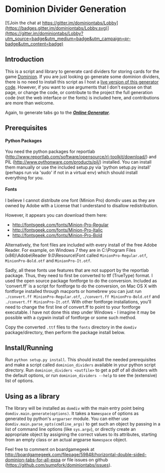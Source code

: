 # Dominion Divider Generation

[![Join the chat at https://gitter.im/dominiontabs/Lobby](https://badges.gitter.im/dominiontabs/Lobby.svg)](https://gitter.im/dominiontabs/Lobby?utm_source=badge&utm_medium=badge&utm_campaign=pr-badge&utm_content=badge)

## Introduction

This is a script and library to generate card dividers for storing cards for the game [Dominion](https://boardgamegeek.com/boardgame/36218/dominion). If you are just looking go generate some dominion dividers, there is no need to install this script as I host a [live version of this generator code](http://domtabs.sandflea.org). However, if you want to use arguments that I don't expose on that page, or change the code, or contribute to the project the full generation code (not the web interface or the fonts) is included here, and contributions are more than welcome.

Again, to generate tabs go to the ***[Online Generator](http://domtabs.sandflea.org)***.

## Prerequisites

#### Python Packages
You need the python packages for reportlab (http://www.reportlab.com/software/opensource/rl-toolkit/download/) and PIL (http://www.pythonware.com/products/pil/) installed. You can install them manually or use the included setup.py via 'python setup.py install' (perhaps run via 'sudo' if not in a virtual env) which should install everything for you.

#### Fonts
I believe I cannot distribute one font (Minion Pro) domdiv uses as they are owned by Adobe with a License that I understand to disallow redistribution.

However, it appears you can download them here:
- http://fontsgeek.com/fonts/Minion-Pro-Regular
- http://fontsgeek.com/fonts/Minion-Pro-Italic
- http://fontsgeek.com/fonts/Minion-Pro-Bold

Alternatively, the font files are included with every install of the free Adobe Reader. For example, on Windows 7 they are in C:\Program Files (x86)\Adobe\Reader 9.0\Resource\Font called `MinionPro-Regular.otf`, `MinionPro-Bold.otf` and `MinionPro-It.otf`. 

Sadly, all these fonts use features that are not support by the reportlab package. Thus, they need to first be converted to ttf (TrueType) format. I used the open source package fontforge to do the conversion. Included as 'convert.ff' is a script for fontforge to do the conversion, on Mac OS X with fontforge installed through macports or homebrew you can just run `./convert.ff MinionPro-Regular.otf`, `./convert.ff MinionPro-Bold.otf` and `./convert.ff MinionPro-It.otf`. With other fontforge installations, you'll need to change the first line of convert.ff to point to your fontforge executable. I have not done this step under Windows - I imagine it may be possible with a cygwin install of fontforge or some such method. 

Copy the converted `.ttf` files to the `fonts` directory in the `domdiv` package/directory, then perform the package install below.

## Install/Running
Run `python setup.py install`. This should install the needed prerequisites and make a script called `dominion_dividers` available in your python script directory. Run `dominion_dividers <outfile>` to get a pdf of all dividers with the default options, or run `dominion_dividers --help` to see the (extensive) list of options.

## Using as a library
The library will be installed as `domdiv` with the main entry point being `domdiv.main.generate(options)`. It takes a `Namespace` of options as generated by python's `argparser` module. You can either use `domdiv.main.parse_opts(cmdline_args)` to get such an object by passing in a list of command line options (like `sys.argv`), or directly create an appropriate object by assigning the correct values to its attributes, starting from an empty class or an actual argparse `Namespace` object.

Feel free to comment on boardgamegeek at <http://boardgamegeek.com/filepage/59848/horizontal-double-sided-dominion-tabs-for-all-expa> or file issues on github (<https://github.com/sumpfork/dominiontabs/issues>).
